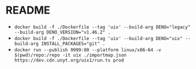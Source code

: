 # README

* `docker build -f ./Dockerfile --tag 'uix' --build-arg DENO="legacy" --build-arg DENO_VERSION="v1.46.2" .`
* `docker build -f ./Dockerfile --tag 'uix' --build-arg DENO="uix" --build-arg INSTALL_PACKAGES="git" .`
* `docker run --publish 9999:80 --platform linux/x86-64 -v $(pwd)/repo:/repo -it uix ./importmap.json https://dev.cdn.unyt.org/uix1/run.ts prod`